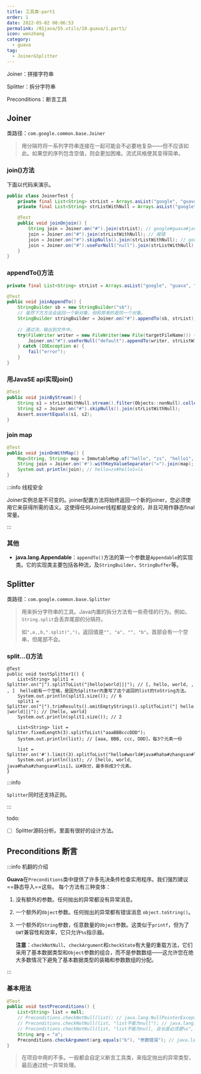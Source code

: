 ```yaml
---
title: 工具类-part1
order: 1
date: 2022-05-02 00:06:53
permalink: /01java/55.utils/10.guava/1.part1/
icon: wenzhang
category:
  - guava
tag:
  - Joiner&Splitter
---
```


Joiner：拼接字符串

Splitter：拆分字符串

Preconditions：断言工具

<!-- more -->

## Joiner

类路径：`com.google.common.base.Joiner`

> 用分隔符将一系列字符串连接在一起可能会不必要地复杂——但不应该如此。如果您的序列包含空值，则会更加困难。流式风格使其变得简单。

### join()方法

下面以代码来演示。

```java
public class JoinerTest {
    private final List<String> strList = Arrays.asList("google", "guava", "java");
    private final List<String> strListWithNull = Arrays.asList("google", "guava", "java", null);

    @Test
    public void joinOnjoin() {
        String join = Joiner.on("#").join(strList); // google#guava#java
        join = Joiner.on("#").join(strListWithNull); // 报错
        join = Joiner.on("#").skipNulls().join(strListWithNull); // google#guava#java
        join = Joiner.on("#").useForNull("null").join(strListWithNull); // google#guava#java#null
    }
}
```

### appendTo()方法

```java
private final List<String> strList = Arrays.asList("google", "guava", "java");

@Test
public void joinAppendTo() {
    StringBuilder sb = new StringBuilder("sb");
    // 虽然下方方法会返回一个新对象，但和原来的是同一个对象。
    StringBuilder stringBuilder = Joiner.on("#").appendTo(sb, strList);// sbgoogle#guava#java
	
    // 通过流，输出到文件中。
    try(FileWriter writer = new FileWriter(new File(targetFileName))) {
        Joiner.on("#").useForNull("default").appendTo(writer, strListWithNull);
    } catch (IOException e) {
        fail("error");
    }
}
```

### 用JavaSE api实现join()

```java
@Test
public void joinByStream() {
    String s1 = strListWithNull.stream().filter(Objects::nonNull).collect(Collectors.joining("#"));
    String s2 = Joiner.on("#").skipNulls().join(strListWithNull);
    Assert.assertEquals(s1, s2);
}
```

### join map

```java
@Test
public void joinOnWithMap() {
    Map<String, String> map = ImmutableMap.of("hello", "zs", "hello1", "ls");
    String join = Joiner.on('#').withKeyValueSeparator("=").join(map);
    System.out.println(join); // hello=zs#hello1=ls
}
```



:::info 线程安全

Joiner实例总是不可变的。joiner配置方法将始终返回一个新的joiner，您必须使用它来获得所需的语义。这使得任何Joiner线程都是安全的，并且可用作静态final常量。

:::

### 其他

- **java.lang.Appendable**：`appendTo()`方法的第一个参数是`Appendable`的实现类。它的实现类主要包括各种流，及`StringBuilder`、`StringBuffer`等。

## Splitter

类路径：`com.google.common.base.Splitter`

> 用来拆分字符串的工具。Java内置的拆分方法有一些奇怪的行为。例如，`String.split`会丢弃尾部的分隔符。
>
> 如`",a,,b,".split(",")`，返回值是`"", "a", "", "b"`。首部会有一个空串，但尾部不会。

### split...()方法

```java{3,5}
@Test
public void testSplitter1() {
    List<String> split1 = Splitter.on("|").splitToList("|hello|world|||"); // [, hello, world, , , ]  hello前有一个空格，是因为Splitter内重写了这个返回的list的toString方法。
    System.out.println(split1.size()); // 6
    split1 = Splitter.on("|").trimResults().omitEmptyStrings().splitToList("| hello |world|||"); // [hello, world]
    System.out.println(split1.size()); // 2
    
    List<String> list = Splitter.fixedLength(3).splitToList("aaaBBBcccDDD");
    System.out.println(list); // [aaa, BBB, ccc, DDD]。每3个元素一份

    list = Splitter.on('#').limit(3).splitToList("hello#world#java#haha#zhangsan#lisi");
    System.out.println(list); // [hello, world, java#haha#zhangsan#lisi]。以#拆分，最多拆成3个元素。
}
```

:::info

`Splitter`同时还支持正则。

:::



todo:

- [ ] Splitter源码分析。里面有很好的设计方法。



## Preconditions 断言

:::info 机翻的介绍

**Guava**在`Preconditions`类中提供了许多先决条件检查实用程序。我们强烈建议==静态导入==这些。
每个方法有三种变体：

1. 没有额外的参数。任何抛出的异常都没有异常消息。

2. 一个额外的`Object`参数。任何抛出的异常都有错误消息 `object.toString()`。

3. 一个额外的`String`参数，任意数量的`Object`参数。这类似于`printf`，但为了`GWT`兼容性和效率，它只允许`%s`指示器。

     **注意**：`checkNotNull`、`checkArgument`和`checkState`有大量的重载方法，它们采用了基本数据类型和`Object`参数的组合，而不是参数数组——这允许您在绝大多数情况下避免了基本数据类型的装箱和参数数组的分配。

:::

### 基本用法

```java
@Test
public void testPreconditions() {
    List<String> list = null;
    // Preconditions.checkNotNull(list); // java.lang.NullPointerException
    // Preconditions.checkNotNull(list, "list不能为null"); // java.lang.NullPointerException: list不能为null
    // Preconditions.checkNotNull(list, "list不能为null, 且长度必须是%s", 2); // java.lang.NullPointerException: list不能为null, 且长度必须是2
    String arg = "a";
    Preconditions.checkArgument(arg.equals("b"), "参数错误"); // java.lang.IllegalArgumentException: 参数错误
}
```



> 在项目中用的不多。一般都会自定义断言工具类，来指定抛出的异常类型，最后通过统一异常处理。































